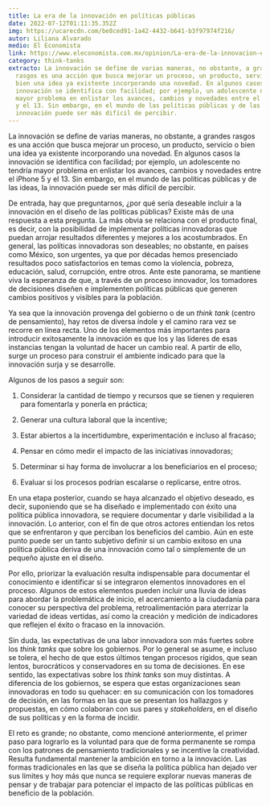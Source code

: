 ```yaml
---
title: La era de la innovación en políticas públicas
date: 2022-07-12T01:11:35.352Z
img: https://ucarecdn.com/be8ced91-1a42-4432-b641-b3f97974f216/
autor: Liliana Alvarado
medio: El Economista
link: https://www.eleconomista.com.mx/opinion/La-era-de-la-innovacion-en-politicas-publicas-20220711-0094.html
category: think-tanks
extracto: La innovación se define de varias maneras, no obstante, a grandes
  rasgos es una acción que busca mejorar un proceso, un producto, servicio o
  bien una idea ya existente incorporando una novedad. En algunos casos la
  innovación se identifica con facilidad; por ejemplo, un adolescente no tendría
  mayor problema en enlistar los avances, cambios y novedades entre el iPhone 5
  y el 13. Sin embargo, en el mundo de las políticas públicas y de las ideas, la
  innovación puede ser más difícil de percibir.
---
```

La innovación se define de varias maneras, no obstante, a grandes rasgos es una acción que busca mejorar un proceso, un producto, servicio o bien una idea ya existente incorporando una novedad. En algunos casos la innovación se identifica con facilidad; por ejemplo, un adolescente no tendría mayor problema en enlistar los avances, cambios y novedades entre el iPhone 5 y el 13. Sin embargo, en el mundo de las políticas públicas y de las ideas, la innovación puede ser más difícil de percibir.

De entrada, hay que preguntarnos, ¿por qué sería deseable incluir a la innovación en el diseño de las políticas públicas? Existe más de una respuesta a esta pregunta. La más obvia se relaciona con el producto final, es decir, con la posibilidad de implementar políticas innovadoras que puedan arrojar resultados diferentes y mejores a los acostumbrados. En general, las políticas innovadoras son deseables; no obstante, en países como México, son urgentes, ya que por décadas hemos presenciado resultados poco satisfactorios en temas como la violencia, pobreza, educación, salud, corrupción, entre otros. Ante este panorama, se mantiene viva la esperanza de que, a través de un proceso innovador, los tomadores de decisiones diseñen e implementen políticas públicas que generen cambios positivos y visibles para la población.

Ya sea que la innovación provenga del gobierno o de un *think tank* (centro de pensamiento), hay retos de diversa índole y el camino rara vez se recorre en línea recta. Uno de los elementos más importantes para introducir exitosamente la innovación es que los y las líderes de esas instancias tengan la voluntad de hacer un cambio real. A partir de ello, surge un proceso para construir el ambiente indicado para que la innovación surja y se desarrolle.

Algunos de los pasos a seguir son:

1) Considerar la cantidad de tiempo y recursos que se tienen y requieren para fomentarla y ponerla en práctica;

2) Generar una cultura laboral que la incentive;

3) Estar abiertos a la incertidumbre, experimentación e incluso al fracaso;

4) Pensar en cómo medir el impacto de las iniciativas innovadoras;

5) Determinar si hay forma de involucrar a los beneficiarios en el proceso;

6) Evaluar si los procesos podrían escalarse o replicarse, entre otros.

En una etapa posterior, cuando se haya alcanzado el objetivo deseado, es decir, suponiendo que se ha diseñado e implementado con éxito una política pública innovadora, se requiere documentar y darle visibilidad a la innovación. Lo anterior, con el fin de que otros actores entiendan los retos que se enfrentaron y que perciban los beneficios del cambio. Aún en este punto puede ser un tanto subjetivo definir si un cambio exitoso en una política pública deriva de una innovación como tal o simplemente de un pequeño ajuste en el diseño.

Por ello, priorizar la evaluación resulta indispensable para documentar el conocimiento e identificar si se integraron elementos innovadores en el proceso. Algunos de estos elementos pueden incluir una lluvia de ideas para abordar la problemática de inicio, el acercamiento a la ciudadanía para conocer su perspectiva del problema, retroalimentación para aterrizar la variedad de ideas vertidas, así como la creación y medición de indicadores que reflejen el éxito o fracaso en la innovación.

Sin duda, las expectativas de una labor innovadora son más fuertes sobre los *think tanks* que sobre los gobiernos. Por lo general se asume, e incluso se tolera, el hecho de que estos últimos tengan procesos rígidos, que sean lentos, burocráticos y conservadores en su toma de decisiones. En ese sentido, las expectativas sobre los *think tanks* son muy distintas. A diferencia de los gobiernos, se espera que estas organizaciones sean innovadoras en todo su quehacer: en su comunicación con los tomadores de decisión, en las formas en las que se presentan los hallazgos y propuestas, en cómo colaboran con sus pares y *stakeholders*, en el diseño de sus políticas y en la forma de incidir.

El reto es grande; no obstante, como mencioné anteriormente, el primer paso para lograrlo es la voluntad para que de forma permanente se rompa con los patrones de pensamiento tradicionales y se incentive la creatividad. Resulta fundamental mantener la ambición en torno a la innovación. Las formas tradicionales en las que se diseña la política pública han dejado ver sus límites y hoy más que nunca se requiere explorar nuevas maneras de pensar y de trabajar para potenciar el impacto de las políticas públicas en beneficio de la población.